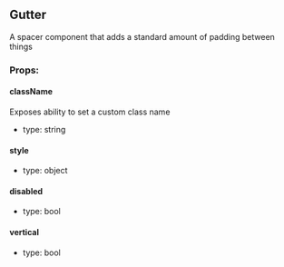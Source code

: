 ## Gutter
A spacer component that adds a standard amount of padding between things

### Props:

#### className
Exposes ability to set a custom class name
 - type: string

#### style
 - type: object

#### disabled
 - type: bool

#### vertical
 - type: bool

